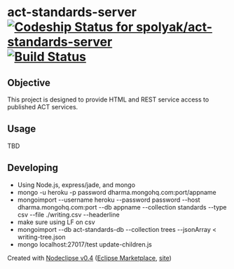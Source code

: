 # act-standards-server [ ![Codeship Status for spolyak/act-standards-server](https://www.codeship.io/projects/45dee0e0-53ef-0131-d4bd-365fed591f21/status?branch=master)](https://www.codeship.io/projects/11534) [![Build Status](https://travis-ci.org/spolyak/act-standards-server.png?branch=master)](https://travis-ci.org/spolyak/act-standards-server)

## Objective
This project is designed to provide HTML and REST service access to published ACT services.


## Usage
TBD

## Developing
* Using Node.js, express/jade, and mongo
* mongo -u heroku -p password dharma.mongohq.com:port/appname 
* mongoimport --username heroku --password password --host dharma.mongohq.com:port --db appname --collection standards --type csv --file ./writing.csv --headerline
* make sure using LF on csv
* mongoimport --db act-standards-db --collection trees --jsonArray < writing-tree.json
* mongo localhost:27017/test update-children.js

Created with [Nodeclipse v0.4](https://github.com/Nodeclipse/nodeclipse-1)
 ([Eclipse Marketplace](http://marketplace.eclipse.org/content/nodeclipse), [site](http://www.nodeclipse.org))   
